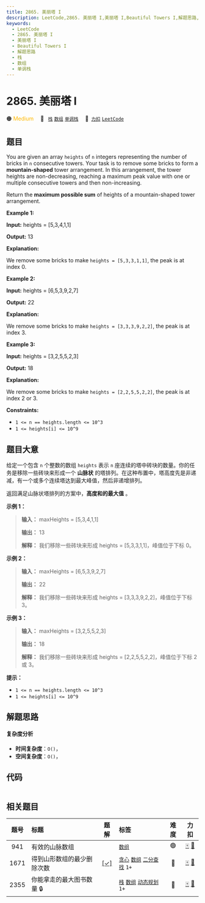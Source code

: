 ```yaml
---
title: 2865. 美丽塔 I
description: LeetCode,2865. 美丽塔 I,美丽塔 I,Beautiful Towers I,解题思路,栈,数组,单调栈
keywords:
  - LeetCode
  - 2865. 美丽塔 I
  - 美丽塔 I
  - Beautiful Towers I
  - 解题思路
  - 栈
  - 数组
  - 单调栈
---
```


# 2865. 美丽塔 I

🟠 <font color=#ffb800>Medium</font>&emsp; 🔖&ensp; [`栈`](/tag/stack.md) [`数组`](/tag/array.md) [`单调栈`](/tag/monotonic-stack.md)&emsp; 🔗&ensp;[`力扣`](https://leetcode.cn/problems/beautiful-towers-i) [`LeetCode`](https://leetcode.com/problems/beautiful-towers-i)

## 题目

You are given an array `heights` of `n` integers representing the number of
bricks in `n` consecutive towers. Your task is to remove some bricks to form a
**mountain-shaped** tower arrangement. In this arrangement, the tower heights
are non-decreasing, reaching a maximum peak value with one or multiple
consecutive towers and then non-increasing.

Return the **maximum possible sum** of heights of a mountain-shaped tower
arrangement.



**Example 1:**

**Input:** heights = [5,3,4,1,1]

**Output:** 13

**Explanation:**

We remove some bricks to make `heights = [5,3,3,1,1]`, the peak is at index 0.

**Example 2:**

**Input:** heights = [6,5,3,9,2,7]

**Output:** 22

**Explanation:**

We remove some bricks to make `heights = [3,3,3,9,2,2]`, the peak is at index
3.

**Example 3:**

**Input:** heights = [3,2,5,5,2,3]

**Output:** 18

**Explanation:**

We remove some bricks to make `heights = [2,2,5,5,2,2]`, the peak is at index
2 or 3.



**Constraints:**

  * `1 <= n == heights.length <= 10^3`
  * `1 <= heights[i] <= 10^9`


## 题目大意

给定一个包含 `n` 个整数的数组 `heights` 表示 `n` 座连续的塔中砖块的数量。你的任务是移除一些砖块来形成一个 **山脉状**
的塔排列。在这种布置中，塔高度先是非递减，有一个或多个连续塔达到最大峰值，然后非递增排列。

返回满足山脉状塔排列的方案中，**高度和的最大值**  。



**示例 1：**

> 
> 
> 
> 
> 
> **输入：** maxHeights = [5,3,4,1,1]
> 
> **输出：** 13
> 
> **解释：** 我们移除一些砖块来形成 heights = [5,3,3,1,1]，峰值位于下标 0。
> 
> 

**示例 2：**

> 
> 
> 
> 
> 
> **输入：** maxHeights = [6,5,3,9,2,7]
> 
> **输出：** 22
> 
> **解释：** 我们移除一些砖块来形成 heights = [3,3,3,9,2,2]，峰值位于下标 3。

**示例 3：**

> 
> 
> 
> 
> 
> **输入：** maxHeights = [3,2,5,5,2,3]
> 
> **输出：** 18
> 
> **解释：** 我们移除一些砖块来形成 heights = [2,2,5,5,2,2]，峰值位于下标 2 或 3。
> 
> 



**提示：**

  * `1 <= n == heights.length <= 10^3`
  * `1 <= heights[i] <= 10^9`


## 解题思路

#### 复杂度分析

- **时间复杂度**：`O()`，
- **空间复杂度**：`O()`，

## 代码

```javascript

```

## 相关题目

<!-- prettier-ignore -->
| 题号 | 标题 | 题解 | 标签 | 难度 | 力扣 |
| :------: | :------ | :------: | :------ | :------: | :------: |
| 941 | 有效的山脉数组 |  |  [`数组`](/tag/array.md) | 🟢 | [🀄️](https://leetcode.cn/problems/valid-mountain-array) [🔗](https://leetcode.com/problems/valid-mountain-array) |
| 1671 | 得到山形数组的最少删除次数 | [[✓]](/problem/1671.md) |  [`贪心`](/tag/greedy.md) [`数组`](/tag/array.md) [`二分查找`](/tag/binary-search.md) `1+` | 🔴 | [🀄️](https://leetcode.cn/problems/minimum-number-of-removals-to-make-mountain-array) [🔗](https://leetcode.com/problems/minimum-number-of-removals-to-make-mountain-array) |
| 2355 | 你能拿走的最大图书数量 🔒 |  |  [`栈`](/tag/stack.md) [`数组`](/tag/array.md) [`动态规划`](/tag/dynamic-programming.md) `1+` | 🔴 | [🀄️](https://leetcode.cn/problems/maximum-number-of-books-you-can-take) [🔗](https://leetcode.com/problems/maximum-number-of-books-you-can-take) |